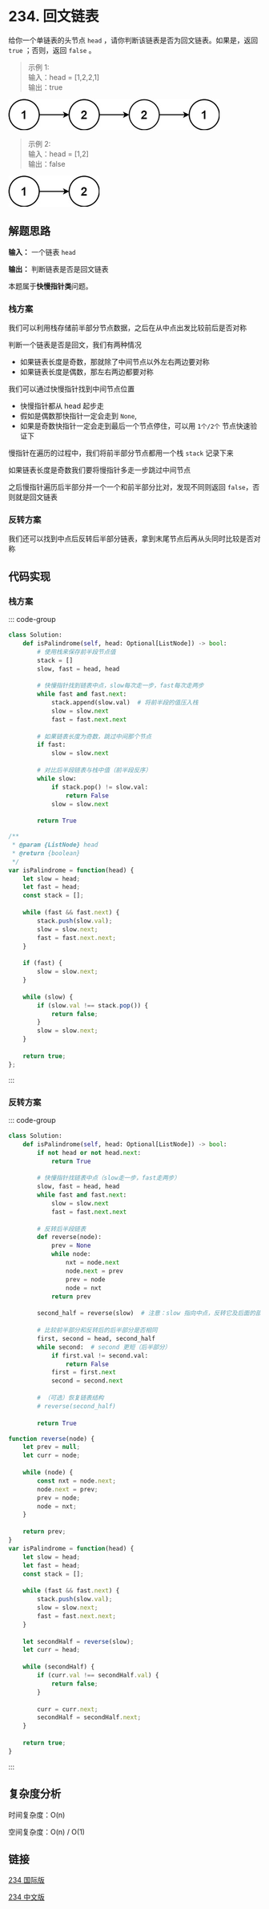 # 234. 回文链表 <Badge type="tip" text="Easy" />

给你一个单链表的头节点 `head` ，请你判断该链表是否为回文链表。如果是，返回 `true` ；否则，返回 `false` 。

>示例 1:  
输入：head = [1,2,2,1]   
输出：true

![234-1](./assets/234-1.png)

>示例 2:  
输入：head = [1,2]   
输出：false

![234-2](./assets/234-2.png)

## 解题思路
**输入：** 一个链表 `head`

**输出：** 判断链表是否是回文链表

本题属于**快慢指针类**问题。

### 栈方案

我们可以利用栈存储前半部分节点数据，之后在从中点出发比较前后是否对称

判断一个链表是否是回文，我们有两种情况

- 如果链表长度是奇数，那就除了中间节点以外左右两边要对称
- 如果链表长度是偶数，那左右两边都要对称

我们可以通过快慢指针找到中间节点位置

- 快慢指针都从 head 起步走
- 假如是偶数那快指针一定会走到 `None`,
- 如果是奇数快指针一定会走到最后一个节点停住，可以用 `1个/2个` 节点快速验证下

慢指针在遍历的过程中，我们将前半部分节点都用一个栈 `stack` 记录下来

如果链表长度是奇数我们要将慢指针多走一步跳过中间节点

之后慢指针遍历后半部分并一个一个和前半部分比对，发现不同则返回 `false`，否则就是回文链表

### 反转方案

我们还可以找到中点后反转后半部分链表，拿到末尾节点后再从头同时比较是否对称

## 代码实现

### 栈方案

::: code-group

```python
class Solution:
    def isPalindrome(self, head: Optional[ListNode]) -> bool:
        # 使用栈来保存前半段节点值
        stack = []
        slow, fast = head, head

        # 快慢指针找到链表中点，slow每次走一步，fast每次走两步
        while fast and fast.next:
            stack.append(slow.val)  # 将前半段的值压入栈
            slow = slow.next
            fast = fast.next.next

        # 如果链表长度为奇数，跳过中间那个节点
        if fast:
            slow = slow.next

        # 对比后半段链表与栈中值（前半段反序）
        while slow:
            if stack.pop() != slow.val:
                return False
            slow = slow.next

        return True
```

```javascript
/**
 * @param {ListNode} head
 * @return {boolean}
 */
var isPalindrome = function(head) {
    let slow = head;
    let fast = head;
    const stack = [];

    while (fast && fast.next) {
        stack.push(slow.val);
        slow = slow.next;
        fast = fast.next.next;
    }

    if (fast) {
        slow = slow.next;
    }

    while (slow) {
        if (slow.val !== stack.pop()) {
            return false;
        }
        slow = slow.next;
    }

    return true;
};
```

:::

### 反转方案

::: code-group

```python
class Solution:
    def isPalindrome(self, head: Optional[ListNode]) -> bool:
        if not head or not head.next:
            return True

        # 快慢指针找链表中点（slow走一步，fast走两步）
        slow, fast = head, head
        while fast and fast.next:
            slow = slow.next
            fast = fast.next.next

        # 反转后半段链表
        def reverse(node):
            prev = None
            while node:
                nxt = node.next
                node.next = prev
                prev = node
                node = nxt
            return prev

        second_half = reverse(slow)  # 注意：slow 指向中点，反转它及后面的部分

        # 比较前半部分和反转后的后半部分是否相同
        first, second = head, second_half
        while second:  # second 更短（后半部分）
            if first.val != second.val:
                return False
            first = first.next
            second = second.next

        # （可选）恢复链表结构
        # reverse(second_half)

        return True
```

```javascript
function reverse(node) {
    let prev = null;
    let curr = node;

    while (node) {
        const nxt = node.next;
        node.next = prev;
        prev = node;
        node = nxt;
    }

    return prev;
}
var isPalindrome = function(head) {
    let slow = head;
    let fast = head;
    const stack = [];

    while (fast && fast.next) {
        stack.push(slow.val);
        slow = slow.next;
        fast = fast.next.next;
    }

    let secondHalf = reverse(slow);
    let curr = head;

    while (secondHalf) {
        if (curr.val !== secondHalf.val) {
            return false;
        }

        curr = curr.next;
        secondHalf = secondHalf.next;
    }

    return true;
}
```

:::


## 复杂度分析

时间复杂度：O(n)

空间复杂度：O(n) / O(1)

## 链接

[234 国际版](https://leetcode.com/problems/palindrome-linked-list/description/)

[234 中文版](https://leetcode.cn/problems/palindrome-linked-list/description/)
